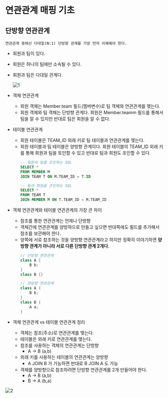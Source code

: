 # 연관관계 매핑 기초

## 단방향 연관관계
    연관관계 중에선 다대일(N:1) 단방향 관계를 가장 먼저 이해해야 한다.
* 회원과 팀이 있다.
* 회원은 하나의 팀에만 소속될 수 있다.
* 회원과 팀은 다대일 관계다.

  ![1](https://user-images.githubusercontent.com/96726016/156885980-e05fd5f3-31c2-418c-9c09-82b4578b24ee.png)

* 객체 연관관계
  + 회원 객체는 Member.team 필드(멤버변수)로 팀 객체와 연관관계를 맺는다.
  + 회원 객체와 팀 객체는 단방향 관계다. 회원은 Member.teamm 필드를 통해서 팀을 알 수 있지만 반대로 팀은 회원을 알 수 없다.
* 테이블 연관관계
  + 회원 테이블은 TEAM_ID 외래 키로 팀 테이블과 연관관계를 맺는다.
  + 회원 테이블과 팀 테이블은 양방향 관계이다. 회원 테이블의 TEAM_ID 외래 키를 통해 회원과 팀을 토인할 수 있고 반대로 팀과 회원도 조인할 수 있다.
    ```SQL
    -- 회원과 팀을 조인하는 SQL
    SELECT * 
    FROM MEMBER M 
    JOIN TEAM T ON M.TEAM_ID = T.ID
    ```
    ```SQL
    -- 팀과 회원을 조인하는 SQL
    SELECT * 
    FROM TEAM T 
    JOIN MEMBER M ON T.TEAM_ID = M.TEAM_ID
    ```
* 객체 연관관계와 테이블 연관관계의 가장 큰 차이
  + 참조를 통한 연관관계는 언제나 단방향
  + 객체간에 연관관계를 양방햐으로 만들고 싶으면 반대쪽에도 필드를 추가해서 참조를 보관해야 한다.
  + 양쪽에 서로 참조하는 것을 양방향 연관관계라고 하지만 정확히 이야기하면 **양방향 관계가 아니라 서로 다른 단방향 관계 2개다.**
    ```java
    // 단방향 연관관계
    class A {
        B b;
    }
    class B {}
    ```
    ```java
    // 양방향 연관관계
    class A {
        B b;
    }
    class B {
        A a;
    }
    ``` 
* 객체 연관관계 vs 테이블 연관관계 정리
  + 객체는 참조(주소)로 연관관계를 맺는다.
  + 테이블은 외래 키로 연관관계를 맺는다.
  + 참조를 사용하는 객체의 연관관계는 단방향
    - A -> B (a,b)
  + 외래 키를 사용하는 테이블의 연관관계는 양방향
    - A JOIN B 가 가능하면 반대로 B JOIN A 도 가능
  + 객체를 양방향으로 참조하려면 단방향 연관관계를 2개 만들어야 한다.
    - A -> B (a,b)
    - B -> A (b,a)

![2](https://user-images.githubusercontent.com/96726016/156885976-920bdc4d-7984-4cac-8c35-d0c243a6bd08.png)
